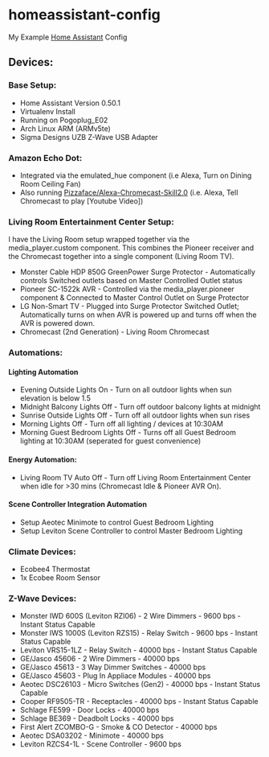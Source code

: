 # homeassistant-config

My Example [Home Assistant](https://home-assistant.io/) Config

## Devices: 

### Base Setup:

* Home Assistant Version 0.50.1
* Virtualenv Install
* Running on Pogoplug_E02
* Arch Linux ARM (ARMv5te)
* Sigma Designs UZB Z-Wave USB Adapter

### Amazon Echo Dot:

* Integrated via the emulated_hue component (i.e Alexa, Turn on Dining Room Ceiling Fan)
* Also running [Pizzaface/Alexa-Chromecast-Skill2.0](https://github.com/Pizzaface/Alexa-Chromecast-Skill-2.0) (i.e. Alexa, Tell Chromecast to play [Youtube Video])

### Living Room Entertainment Center Setup:

I have the Living Room setup wrapped together via the media_player.custom component. This combines the Pioneer receiver and the Chromecast together into a single component (Living Room TV).

* Monster Cable HDP 850G GreenPower Surge Protector - Automatically controls Switched outlets based on Master Controlled Outlet status
* Pioneer SC-1522k AVR - Controlled via the media_player.pioneer component & Connected to Master Control Outlet on Surge Protector
* LG Non-Smart TV - Plugged into Surge Protector Switched Outlet; Automatically turns on when AVR is powered up and turns off when the AVR is powered down.
* Chromecast (2nd Generation) - Living Room Chromecast

### Automations:

#### Lighting Automation
* Evening Outside Lights On - Turn on all outdoor lights when sun elevation is below 1.5 
* Midnight Balcony Lights Off - Turn off outdoor balcony lights at midnight 
* Sunrise Outside Lights Off - Turn off all outdoor lights when sun rises 
* Morning Lights Off - Turn off all lighting / devices at 10:30AM
* Morning Guest Bedroom Lights Off - Turns off all Guest Bedroom lighting at 10:30AM (seperated for guest convenience)

#### Energy Automation:
* Living Room TV Auto Off - Turn off Living Room Entertainment Center when idle for >30 mins (Chromecast Idle & Pioneer AVR On).

#### Scene Controller Integration Automation
* Setup Aeotec Minimote to control Guest Bedroom Lighting
* Setup Leviton Scene Controller to control Master Bedroom Lighting

### Climate Devices:
* Ecobee4 Thermostat
* 1x Ecobee Room Sensor

### Z-Wave Devices:

* Monster IWD 600S (Leviton RZI06) - 2 Wire Dimmers - 9600 bps - Instant Status Capable
* Monster IWS 1000S (Leviton RZS15) - Relay Switch - 9600 bps - Instant Status Capable
* Leviton VRS15-1LZ - Relay Switch - 40000 bps - Instant Status Capable
* GE/Jasco 45606 - 2 Wire Dimmers - 40000 bps
* GE/Jasco 45613 - 3 Way Dimmer Switches - 40000 bps
* GE/Jasco 45603 - Plug In Appliace Modules - 40000 bps
* Aeotec DSC26103 - Micro Switches (Gen2) - 40000 bps - Instant Status Capable
* Cooper RF9505-TR - Receptacles - 40000 bps - Instant Status Capable
* Schlage FE599 - Door Locks - 40000 bps
* Schlage BE369 - Deadbolt Locks - 40000 bps
* First Alert ZCOMBO-G - Smoke & CO Detector - 40000 bps
* Aeotec DSA03202 - Minimote - 40000 bps
* Leviton RZCS4-1L - Scene Controller - 9600 bps
